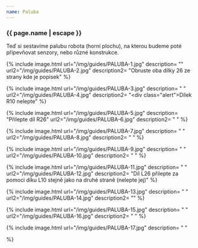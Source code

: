 ```yaml
---
name: Paluba
---
```

### {{ page.name | escape }}

Teď si sestavíme palubu robota (horní plochu), na kterou budeme poté připevňovat senzory, nebo různé konstrukce.


{% include image.html
    url="/img/guides/PALUBA-1.jpg"
    description=
        ""
    url2="/img/guides/PALUBA-2.jpg"
    description2=
        "Obruste oba dílky 26 ze strany kde je popisek"
%}

{% include image.html
    url="/img/guides/PALUBA-3.jpg"
    description=
        " "
    url2="/img/guides/PALUBA-4.jpg"
    description2=
        "<div class=\"alert\">Dílek R10 nelepte</div>"
%}

{% include image.html
    url="/img/guides/PALUBA-5.jpg"
    description=
        "Přilepte díl R26"
    url2="/img/guides/PALUBA-6.jpg"
    description2=
        " "
%}

{% include image.html
    url="/img/guides/PALUBA-7.jpg"
    description=
        " "
    url2="/img/guides/PALUBA-8.jpg"
    description2=
        " "
%}

{% include image.html
    url="/img/guides/PALUBA-9.jpg"
    description=
        " "
    url2="/img/guides/PALUBA-10.jpg"
    description2=
        " "
%}

{% include image.html
    url="/img/guides/PALUBA-11.jpg"
    description=
        " "
    url2="/img/guides/PALUBA-12.jpg"
    description2=
        "Díl L26 přilepte za pomoci díku L10 stejně jako na druhé straně (nelepte jej)"
%}

{% include image.html
    url="/img/guides/PALUBA-13.jpg"
    description=
        " "
    url2="/img/guides/PALUBA-14.jpg"
    description2=
        ""
%}

{% include image.html
    url="/img/guides/PALUBA-15.jpg"
    description=
        " "
    url2="/img/guides/PALUBA-16.jpg"
    description2=
        " "
%}

{% include image.html
    url="/img/guides/PALUBA-17.jpg"
    description=
        " "

%}

